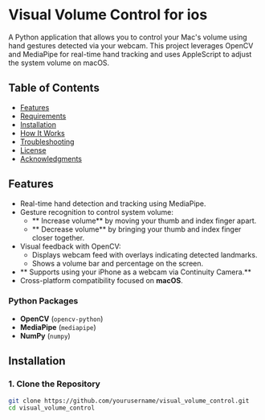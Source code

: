 # Visual Volume Control for ios

A Python application that allows you to control your Mac's volume using hand gestures detected via your webcam. This project leverages OpenCV and MediaPipe for real-time hand tracking and uses AppleScript to adjust the system volume on macOS.



## Table of Contents

- [Features](#features)
- [Requirements](#requirements)
- [Installation](#installation)
- [How It Works](#how-it-works)
- [Troubleshooting](#troubleshooting)
- [License](#license)
- [Acknowledgments](#acknowledgments)

## Features

- Real-time hand detection and tracking using MediaPipe.
- Gesture recognition to control system volume:
  - ** Increase volume** by moving your thumb and index finger apart.
  - ** Decrease volume** by bringing your thumb and index finger closer together.
- Visual feedback with OpenCV:
  - Displays webcam feed with overlays indicating detected landmarks.
  - Shows a volume bar and percentage on the screen.
- ** Supports using your iPhone as a webcam via Continuity Camera.**
- Cross-platform compatibility focused on **macOS**.



### Python Packages

- **OpenCV** (`opencv-python`)
- **MediaPipe** (`mediapipe`)
- **NumPy** (`numpy`)

## Installation

### 1. Clone the Repository

```bash
git clone https://github.com/yourusername/visual_volume_control.git
cd visual_volume_control
